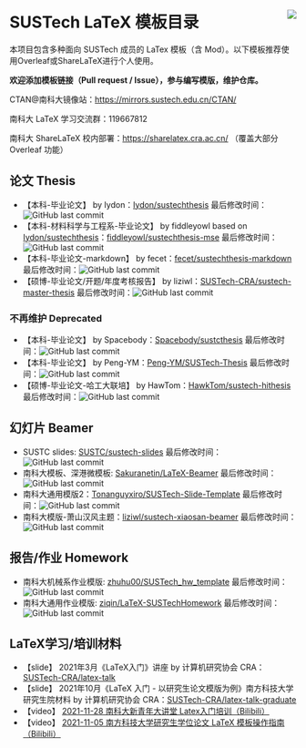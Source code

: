 # SUSTech LaTeX 模板目录 <img align="right" src="https://visitor-badge.glitch.me/badge?page_id=SUSTC.latex-template.README" />

本项目包含多种面向 SUSTech 成员的 LaTex 模板（含 Mod）。以下模板推荐使用Overleaf或ShareLaTeX进行个人使用。

**欢迎添加模板链接（Pull request / Issue），参与编写模版，维护仓库。**

CTAN@南科大镜像站：https://mirrors.sustech.edu.cn/CTAN/

南科大 LaTeX 学习交流群：119667812

南科大 ShareLaTeX 校内部署：https://sharelatex.cra.ac.cn/ （覆盖大部分 Overleaf 功能）

## 论文 Thesis
* 【本科-毕业论文】 by Iydon：[Iydon/sustechthesis](https://github.com/Iydon/sustechthesis) 最后修改时间：![GitHub last commit](https://img.shields.io/github/last-commit/Iydon/sustechthesis)
* 【本科-材料科学与工程系-毕业论文】 by fiddleyowl based on [Iydon/sustechthesis](https://github.com/Iydon/sustechthesis)：[fiddleyowl/sustechthesis-mse](https://github.com/fiddleyowl/sustechthesis-mse) 最后修改时间：![GitHub last commit](https://img.shields.io/github/last-commit/fiddleyowl/sustechthesis-mse)
* 【本科-毕业论文-markdown】 by fecet：[fecet/sustechthesis-markdown](https://github.com/fecet/sustechthesis-markdown) 最后修改时间：![GitHub last commit](https://img.shields.io/github/last-commit/fecet/sustechthesis-markdown)
* 【硕博-毕业论文/开题/年度考核报告】 by liziwl：[SUSTech-CRA/sustech-master-thesis](https://github.com/SUSTech-CRA/sustech-master-thesis) 最后修改时间：![GitHub last commit](https://img.shields.io/github/last-commit/SUSTech-CRA/sustech-master-thesis)

### 不再维护 Deprecated
* 【本科-毕业论文】 by Spacebody：[Spacebody/sustcthesis](https://github.com/Spacebody/sustcthesis) 最后修改时间：![GitHub last commit](https://img.shields.io/github/last-commit/Spacebody/sustcthesis)
* 【本科-毕业论文】 by Peng-YM：[Peng-YM/SUSTech-Thesis](https://github.com/Peng-YM/SUSTech-Thesis) 最后修改时间：![GitHub last commit](https://img.shields.io/github/last-commit/Peng-YM/SUSTech-Thesis)
* 【硕博-毕业论文-哈工大联培】 by HawTom：[HawkTom/sustech-hithesis](https://github.com/HawkTom/sustech-hithesis) 最后修改时间：![GitHub last commit](https://img.shields.io/github/last-commit/HawkTom/sustech-hithesis)

## 幻灯片 Beamer

* SUSTC slides: [SUSTC/sustech-slides](https://github.com/SUSTC/sustech-slides) 最后修改时间：![GitHub last commit](https://img.shields.io/github/last-commit/SUSTC/sustech-slides)
* 南科大模板、深港微模板: [Sakuranetin/LaTeX-Beamer](https://github.com/Sakuranetin/LaTeX-Beamer) 最后修改时间：![GitHub last commit](https://img.shields.io/github/last-commit/Sakuranetin/LaTeX-Beamer)
* 南科大通用模版2：[Tonanguyxiro/SUSTech-Slide-Template](https://github.com/Tonanguyxiro/SUSTech-Slide-Template) 最后修改时间：![GitHub last commit](https://img.shields.io/github/last-commit/Tonanguyxiro/SUSTech-Slide-Template)
* 南科大模版-萧山汉风主题：[liziwl/sustech-xiaosan-beamer](https://github.com/liziwl/sustech-xiaosan-beamer) 最后修改时间：![GitHub last commit](https://img.shields.io/github/last-commit/liziwl/sustech-xiaosan-beamer)

## 报告/作业 Homework

* 南科大机械系作业模版: [zhuhu00/SUSTech_hw_template](https://github.com/zhuhu00/SUSTech_hw_template) 最后修改时间：![GitHub last commit](https://img.shields.io/github/last-commit/zhuhu00/SUSTech_hw_template)
* 南科大通用作业模版: [ziqin/LaTeX-SUSTechHomework](https://github.com/ziqin/LaTeX-SUSTechHomework) 最后修改时间：![GitHub last commit](https://img.shields.io/github/last-commit/ziqin/LaTeX-SUSTechHomework)

## LaTeX学习/培训材料

* 【slide】 2021年3月《LaTeX入门》讲座 by 计算机研究协会 CRA：[SUSTech-CRA/latex-talk](https://github.com/SUSTech-CRA/latex-talk)
* 【slide】 2021年10月《LaTeX 入门 - 以研究生论文模版为例》南方科技大学研究生院材料 by 计算机研究协会 CRA：[SUSTech-CRA/latex-talk-graduate](https://github.com/SUSTech-CRA/latex-talk-graduate)
* 【video】 [2021-11-28 南科大新青年大讲堂 Latex入门培训（Bilibili）](https://www.bilibili.com/video/BV1JR4y1476Z/)
* 【video】 [2021-11-05 南方科技大学研究生学位论文 LaTeX 模板操作指南（Bilibili）](https://www.bilibili.com/video/BV1JU4y1g7bH)
